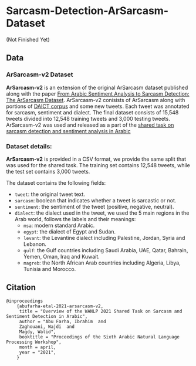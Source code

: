 # Sarcasm-Detection-ArSarcasm-Dataset
(Not Finished Yet)

## Data
### ArSarcasm-v2 Dataset

**ArSarcasm-v2** is an extension of the original ArSarcasm dataset published along with the paper [From Arabic Sentiment Analysis to Sarcasm Detection: The ArSarcasm Dataset](https://www.aclweb.org/anthology/2020.osact-1.5/). ArSarcasm-v2 conisists of ArSarcasm along with portions of [DAICT corpus](https://www.aclweb.org/anthology/2020.lrec-1.768/) and some new tweets. Each tweet was annotated for sarcasm, sentiment and dialect. The final dataset consists of 15,548 tweets divided into 12,548 training tweets and 3,000 testing tweets. ArSarcasm-v2 was used and released as a part of the [shared task on sarcasm detection and sentiment analysis in Arabic](https://sites.google.com/view/ar-sarcasm-sentiment-detection/)

### Dataset details:
**ArSarcasm-v2** is provided in a CSV format, we provide the same split that was used for the shared task. The training set contains 12,548 tweets, while the test set contains 3,000 tweets.

The dataset contains the following fields:
* `tweet`: the original tweet text.
* `sarcasm`: boolean that indicates whether a tweet is sarcastic or not.
* `sentiment`: the sentiment of the tweet (positive, negative, neutral).
* `dialect`: the dialect used in the tweet, we used the 5 main regions in the Arab world, follows the labels and their meanings:
  * `msa`: modern standard Arabic.
  * `egypt`: the dialect of Egypt and Sudan.
  * `levant`: the Levantine dialect including Palestine, Jordan, Syria and Lebanon.
  * `gulf`: the Gulf countries including Saudi Arabia, UAE, Qatar, Bahrain, Yemen, Oman, Iraq and Kuwait.
  * `magreb`: the North African Arab countries including Algeria, Libya, Tunisia and Morocco.


## Citation

```
@inproceedings
    {abufarha-etal-2021-arsarcasm-v2,
     title = "Overview of the WANLP 2021 Shared Task on Sarcasm and Sentiment Detection in Arabic",
     author = "Abu Farha, Ibrahim  and
     Zaghouani, Wajdi  and
     Magdy, Walid",
     booktitle = "Proceedings of the Sixth Arabic Natural Language Processing Workshop",
     month = april,
     year = "2021",
    }

```
